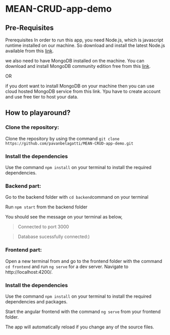 # MEAN-CRUD-app-demo

## Pre-Requisites
Prerequisites
In order to run this app, you need Node.js, which is javascript runtime installed on our machine. So download and install the latest Node.js available from this [link](https://nodejs.org/en/).

we also need to have MongoDB installed on the machine. You can download and install MongoDB community edition free from this [link](https://www.mongodb.com/try/download/community).

OR

if you dont want to install MongoDB on your machine then you can use cloud hosted MongoDB service from this link. Ypu have to create account and use free tier to host your data.

## How to playaround?

### Clone the repository:
Clone the repository by using the command `git clone https://github.com/pavanbelagatti/MEAN-CRUD-app-demo.git`

### Install the dependencies
Use the command `npm install` on your terminal to install the required dependencies.

### Backend part:
Go to the backend folder with `cd backend`command on your terminal

Run `npm start` from the backend folder

You should see the message on your terminal as below,

> Connected to port 3000

> Database sucessfully connected:) 

### Frontend part:
Open a new terminal from and go to the frontend folder with the command `cd frontend` and run `ng serve` for a dev server. 
Navigate to http://localhost:4200/. 

### Install the dependencies
Use the command `npm install` on your terminal to install the required dependencies and packages.

Start the angular frontend with the command `ng serve` from your frontend folder.

The app will automatically reload if you change any of the source files.

